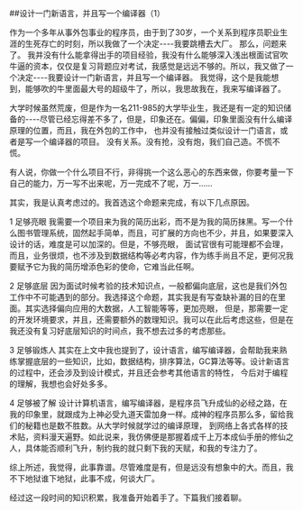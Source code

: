 ##设计一门新语言，并且写一个编译器（1）

作为一个多年从事外包事业的程序员，由于到了30岁，一个关系到程序员职业生涯的生死存亡的时刻，所以我做了一个决定----我要跳槽去大厂。
那么，问题来了。
我并没有什么能拿得出手的项目经验，我没有什么能够深入浅出根面试官吹牛逼的资本，仅仅是复习背题应对考试，我感觉是远远不够的。所以，我又做了一个决定----我要设计一门新语言，并且写一个编译器。
我觉得，这个是我能想到，能够吹的牛里面最大号的超级牛了，所以，我思故我在，我来写编译器了。

大学时候虽然荒废，但是作为一名211-985的大学毕业生，我还是有一定的知识储备的----尽管已经忘得差不多了，但是，印象还在。偏偏，印象里面没有什么编译原理的位置，而且，我在外包的工作中，
也并没有接触过类似设计一门语言，或者是写一个编译器的项目。
没有关系。没有抢，没有炮，我们自己造。不慌不慌。

有人说，你做一个什么项目不行，非得挑一个这么恶心的东西来做，你要考量一下自己的能力，万一写不出来呢，万一完成不了呢，万一……

其实，我是认真考虑过的。我首选这个命题来完成，有以下几点原因。

1 足够亮眼
  我需要一个项目来为我的简历出彩，而不是为我的简历抹黑。写一个什么图书管理系统，固然起手简单，而且，可扩展的方向也不少，并且，如果要深入设计的话，难度是可以加深的。但是，不够亮眼，
  面试官很有可能理都不会理，而且，业务很烦，也不涉及到数据结构等必考内容，作为练手尚且不足，更何况我要赋予它为我的简历增添色彩的使命，它难当此任啊。

2 足够底层
  因为面试时候考验的技术知识点，一般都偏向底层，这也是我们外包工作中不可能遇到的部分。我选择这个命题，其实我是有写查缺补漏的目的在里面。其实选择偏向应用的大数据，人工智能等等，更加亮眼，
  但是，那需要一定的开发环境要求，并且，还需要额外的数理知识。我可以在此后考虑这些，但是在我还没有复习好底层知识的时间点，我不想去过多的考虑那些。

3 足够锻炼人
  其实在上文中我也提到了，设计语言，编写编译器，会帮助我来熟练掌握底层的一些知识，比如，数据结构，排序算法，GC算法等等。设计新语言的过程中，还会涉及到设计模式，并且还会参考其他语言的特性，
  今后对于编程的理解，我想也会好处多多。

4 足够被了解
  设计计算机语言，编写编译器，是程序员飞升成仙的必经之路，在我的印象里，就跟成为上神必受九道天雷加身一样。成神的程序员那么多，留给我们的秘籍也是数不胜数。从大学时候就学过的编译原理，
  到网络上各式各样的技术贴，资料漫天遍野。如此说来，我仿佛便是那握着成千上万本成仙手册的修仙之人，具体能否顺利飞升，制约我的就只剩下我的天赋，和我的专注力了。

综上所述，我觉得，此事靠谱。尽管难度是有，但是远没有想象中的大。而且，我不下地狱谁下地狱，此事不成，何谈大厂。

经过这一段时间的知识积累，我准备开始着手了。下篇我们接着聊。
